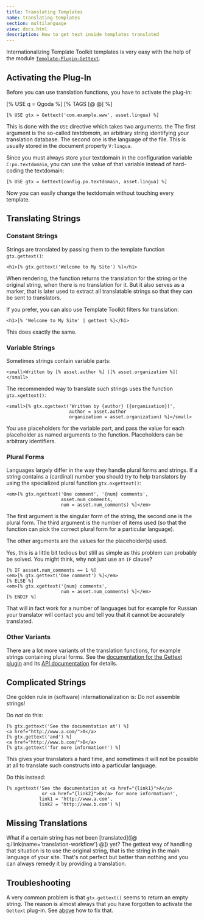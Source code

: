 ```yaml
---
title: Translating Templates
name: translating-templates
section: multilanguage
view: docs.html
description: How to get text inside templates translated
---
```

Internationalizing Template Toolkit templates is very easy with the help of the module [`Template-Plugin-Gettext`](https://github.com/gflohr/Template-Plugin-Gettext).

<qgoda-toc/>

## Activating the Plug-In

Before you can use translation functions, you have to activate the plug-in:

[% USE q = Qgoda %]
[% TAGS [@ @] %]
```tt2
[% USE gtx = Gettext('com.example.www', asset.lingua) %]
```

This is done with the `USE` directive which takes two arguments. the The first argument is the so-called *textdomain*, an arbitrary string identifying your translation database.  The second one is the language of the file.  This is usually stored in the document property `V:lingua`.

Since you must always store your textdomain in the configuration variable `C:po.textdomain`, you can use the value of that variable instead of hard-coding the textdomain:

```tt2
[% USE gtx = Gettext(config.po.textdomain, asset.lingua) %]
```

Now you can easily change the textdomain without touching every template.

## Translating Strings

### Constant Strings

Strings are translated by passing them to the template function `gtx.gettext()`:

```tt2
<h1>[% gtx.gettext('Welcome to My Site') %]</h1>
```

When rendering, the function returns the translation for the string or the original string, when there is no translation for it. But it also serves as a marker, that is later used to extract all translatable strings so that they can be sent to translators.

If you prefer, you can also use Template Toolkit filters for translation:

```tt2
<h1>[% 'Welcome to My Site' | gettext %]</h1>
```

This does exactly the same.

### Variable Strings

Sometimes strings contain variable parts:

```tt2
<small>Written by [% asset.author %] ([% asset.organization %])</small>
```

The recommended way to translate such strings uses the function `gtx.xgettext()`:

```tt2
<small>[% gtx.xgettext('Written by {author} ({organization})',
                       author = asset.author
                       organization = asset.organization) %]</small>
```

You use placeholders for the variable part, and pass the value for each placeholder as named arguments to the function. Placeholders can be arbitrary identifiers.

### Plural Forms

Languages largely differ in the way they handle plural forms and strings. If a string contains a (cardinal) number you should try to help translators by using the specialized plural function `gtx.nxgettext()`:

```tt2
<em>[% gtx.ngettext('One comment', '{num} comments', 
                    asset.num_comments,
                    num = asset.num_comments) %]</em>
```

The first argument is the singular form of the string, the second one is the plural form. The third argument is the number of items used (so that the function can pick the correct plural form for a particular language).

The other arguments are the values for the placeholder(s) used.

Yes, this is a little bit tedious but still as simple as this problem can probably be solved. You might think, why not just use an `IF` clause?

```tt2
[% IF assset.num_comments == 1 %]
<em>[% gtx.gettext('One comment') %]</em>
[% ELSE %]
<em>[% gtx.xgettext('{num} comments', 
                    num = asset.num_comments) %]</em>
[% ENDIF %]
```

That will in fact work for a number of languages but for example for Russian your translator will contact you and tell you that it cannot be accurately translated.

### Other Variants

There are a lot more variants of the translation functions, for example strings containing plural forms. See the [documentation for the Gettext plugin](https://github.com/gflohr/Template-Plugin-Gettext) and its [API documentation](https://github.com/gflohr/Template-Plugin-Gettext/blob/master/lib/Template/Plugin/Gettext.pod#user-content-FUNCTIONS) for details.

## Complicated Strings

One golden rule in (software) internationalization is: Do not assemble strings!

Do *not* do this:

```tt2
[% gtx.gettext('See the documentation at') %]
<a href="http://www.a.com/">A</a>
[% gtx.gettext('and') %]
<a href="http://www.b.com/">B</a>
[% gtx.gettext('for more information!') %]
```

This gives your translators a hard time, and sometimes it will not be possible at all to translate such constructs into a particular language.

Do this instead:

```tt2
[% xgettext('See the documentation at <a href="{link1}">A</a>
             or <a href="{link2}">B</a> for more information!',
            link1 = 'http://www.a.com',
            link2 = 'http://www.b.com') %]
```

## Missing Translations

What if a certain string has not been 
[translated]([@ q.llink(name='translation-workflow') @]) yet? The gettext way of
handling that situation is to use the original string, that is the string
in the main language of your site. That's not perfect but better than nothing
and you can always remedy it by providing a translation.

## Troubleshooting

A very common problem is that `gtx.gettext()` seems to return an empty string. The reason is almost always that you have forgotten to activate the `Gettext` plug-in. See [above](#activating-the-plug-in) how to fix that.